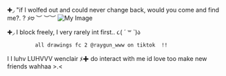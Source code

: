 ✚◞ "if I wolfed out and could never change back, would you come and find me?. ? ﾒ𖹭
 ︶ ︶︶
![My Image](https://i.postimg.cc/WzXkNdSw/Untitled119-20250908155328.png)


✚◞ I block freely, I very rarely int first.. ૮( ´ ꒳ `)ა 

             all drawings fc 2 @raygun_www on tiktok  !! 
I
I luhv LUHVVV wenclair ﾒ✚ do interact with me id love too make new friends wahhaa >.<
